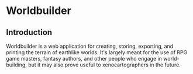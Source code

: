 # Worldbuilder

## Introduction

Worldbuilder is a web application for creating, storing, exporting, and printing the terrain of earthlike worlds. It's largely meant for the use of RPG game masters, fantasy authors, and other people who engage in world-building, but it may also prove useful to xenocartographers in the future.


